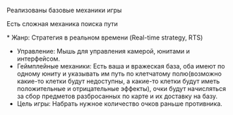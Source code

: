 Реализованы базовые механики игры

Есть сложная механика поиска пути

﻿* Жанр: Стратегия в реальном времени (Real-time strategy, RTS)
* Управление: Мышь для управления камерой, юнитами и интерфейсом.
* Геймплейные механики: Есть ваша и вражеская база, оба имеют по одному юниту и указывать им путь по клетчатому полю(возможно какие-то клетки  будут недоступны, а какие-то клетки будут иметь положительные и отрицательные эффекты), очки будут начисляться за сбор предметов разбросанных по карте и их доставку на базу. 
* Цель игры: Набрать нужное количество очков раньше противника.
